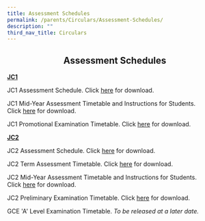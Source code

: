 ```yaml
---
title: Assessment Schedules
permalink: /parents/Circulars/Assessment-Schedules/
description: ""
third_nav_title: Circulars
---
```

## <center> Assessment Schedules </center>

**<u>JC1</u>**

  
JC1 Assessment Schedule. Click [here](/files/JC1%20Assessment%20Schedule%202022.pdf) for download.  


JC1 Mid-Year Assessment Timetable and Instructions for Students. Click [here](/files/2022%20JC1%20MYA%20Timetable.pdf) for download.

  

JC1 Promotional Examination Timetable. Click [here](/files/2022%20JC1%20Promo%20Exam%20Timetable.pdf) for download.

  

  

**<u>JC2</u>**

  

JC2 Assessment Schedule. Click [here](http://acjc.moe.edu.sg/qql/slot/u543/Parents/Assessment/JC2%20Assessment%20Schedule%202022.pdf) for download.

  

JC2 Term Assessment Timetable. Click [here](http://acjc.moe.edu.sg/qql/slot/u543/Parents/Assessment/JC2%20Term%20Assessment%202022.pdf) for download.

  

JC2 Mid-Year Assessment Timetable and Instructions for Students. Click [here](http://acjc.moe.edu.sg/qql/slot/u543/Parents/Assessment/2022%20JC2%20MYA%20Timetable.pdf) for download.

[](/files/2022%20JC1%20MYA%20Timetable.pdf)

  

JC2 Preliminary Examination Timetable. Click [here](http://acjc.moe.edu.sg/qql/slot/u543/Parents/Assessment/2022%20JC2%20Prelim%20timetable.pdf) for download.  

GCE 'A' Level Examination Timetable. _To be released at a later date._